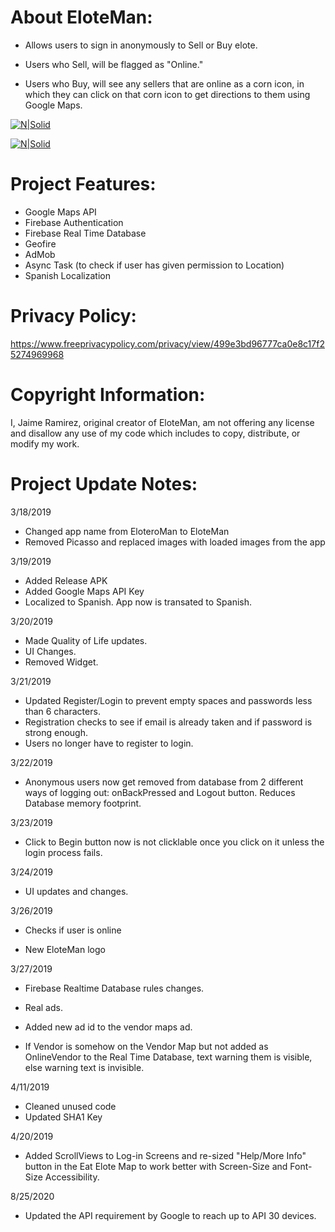 # About EloteMan:

 - Allows users to sign in anonymously to Sell or Buy elote.  

 - Users who Sell, will be flagged as "Online."  

 - Users who Buy, will see any sellers that are online as a corn icon,
in which they can click on that corn icon to get directions to them
using Google Maps.

[![N|Solid](https://i.imgur.com/TbnTDro.png)](https://play.google.com/store/apps/details?id=com.passionatesolutions.app.eloteman)

[![N|Solid](https://media.giphy.com/media/l1UJBFDRUaHUMJ4Jzy/giphy.gif)](https://play.google.com/store/apps/details?id=com.passionatesolutions.app.eloteman)

# Project Features:

 - Google Maps API
 - Firebase Authentication
 - Firebase Real Time Database
 - Geofire
 - AdMob
 - Async Task (to check if user has given permission to Location) 
 - Spanish Localization

# Privacy Policy:

https://www.freeprivacypolicy.com/privacy/view/499e3bd96777ca0e8c17f25274969968

# Copyright Information:

I, Jaime Ramirez, original creator of EloteMan, am not offering any license and disallow any use of my code which
includes to copy, distribute, or modify my work.

# Project Update Notes:

3/18/2019

 - Changed app name from EloteroMan to EloteMan
 - Removed Picasso and replaced images with loaded images from the app

3/19/2019 

 - Added Release APK
 - Added Google Maps API Key 
 - Localized to Spanish.  App now is transated to Spanish.

3/20/2019

 - Made Quality of Life updates. 
 - UI Changes.  
 - Removed Widget.

3/21/2019

 - Updated Register/Login to prevent empty spaces and passwords less than 6
  characters.
 - Registration checks to see if email is already taken and if password
  is strong enough.
 - Users no longer have to register to login.


3/22/2019

 - Anonymous users now get removed from database from 2 different
  ways of logging out: onBackPressed and Logout button.
  Reduces Database memory footprint.

3/23/2019

 - Click to Begin button now is not clicklable once you click on it
  unless the login process fails.

3/24/2019

 - UI updates and changes.

3/26/2019

 - Checks if user is online

 - New EloteMan logo

3/27/2019

 - Firebase Realtime Database rules changes.

 - Real ads.

 - Added new ad id to the vendor maps ad. 

 - If Vendor is somehow on the Vendor Map but not added as OnlineVendor to the Real Time Database, text warning them is visible, else warning text is invisible.  

 4/11/2019

 - Cleaned unused code
 - Updated SHA1 Key

 4/20/2019

 - Added ScrollViews to Log-in Screens and re-sized "Help/More Info" button in the Eat Elote Map to work better with Screen-Size and Font-Size Accessibility.
 
 8/25/2020
 
 - Updated the API requirement by Google to reach up to API 30 devices.

